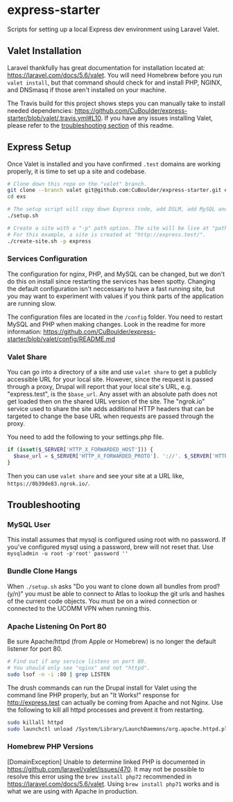 # express-starter
Scripts for setting up a local Express dev environment using Laravel Valet.

## Valet Installation
Laravel thankfully has great documentation for installation located at: https://laravel.com/docs/5.6/valet. You will need Homebrew before you run `valet install`, but that command should check for and install PHP, NGINX, and DNSmasq if those aren't installed on your machine.

The Travis build for this project shows steps you can manually take to install needed dependencies: https://github.com/CuBoulder/express-starter/blob/valet/.travis.yml#L10. If you have any issues installing Valet, please refer to the [troubleshooting section](https://github.com/CuBoulder/express-starter#troubleshooting) of this readme.

## Express Setup
Once Valet is installed and you have confirmed `.test` domains are working properly, it is time to set up a site and codebase. 

```bash
# Clone down this repo on the "valet" branch. 
git clone --branch valet git@github.com:CuBoulder/express-starter.git exs
cd exs

# The setup script will copy down Express code, add DSLM, add MySQL and PHP settings, and "park" the /web directory.
./setup.sh

# Create a site with a "-p" path option. The site will be live at "path.test" when installation finishes.
# For this example, a site is created at "http://express.test/".
./create-site.sh -p express
```
### Services Configuration

The configuration for nginx, PHP, and MySQL can be changed, but we don't do this on install since restarting the services has been spotty. Changing the default configuration isn't neccessary to have a fast running site, but you may want to experiment with values if you think parts of the application are running slow.

The configuration files are located in the `/config` folder. You need to restart MySQL and PHP when making changes. Look in the readme for more information: https://github.com/CuBoulder/express-starter/blob/valet/config/README.md

### Valet Share

You can go into a directory of a site and use `valet share` to get a publicly accessible URL for your local site. However, since the request is passed through a proxy, Drupal will report that your local site's URL, e.g. "express.test", is the `$base_url`. Any asset with an absolute path does not get loaded then on the shared URL version of the site. The "ngrok.io" service used to share the site adds additional HTTP headers that can be targeted to change the base URL when requests are passed through the proxy.

You need to add the following to your settings.php file.

```php
if (isset($_SERVER['HTTP_X_FORWARDED_HOST'])) {
  $base_url = $_SERVER['HTTP_X_FORWARDED_PROTO']. '://'. $_SERVER['HTTP_X_FORWARDED_HOST'];
}
```

Then you can use `valet share` and see your site at a URL like, `https://0b39de83.ngrok.io/`.

## Troubleshooting

### MySQL User

This install assumes that mysql is configured using root with no password.  If you've configured mysql using a password, brew will not reset that.  Use `mysqladmin -u root -p'root' password ''`

### Bundle Clone Hangs

When `./setup.sh` asks "Do you want to clone down all bundles from prod? (y/n)" you must be able to connect to Atlas to lookup the git urls and hashes of the current code objects. You must be on a wired connection or connected to the UCOMM VPN when running this. 

### Apache Listening On Port 80

Be sure Apache/httpd (from Apple or Homebrew) is no longer the default listener for port 80.  

```bash
# Find out if any service listens on port 80.
# You should only see "nginx" and not "httpd".
sudo lsof -n -i :80 | grep LISTEN
```

The drush commands can run the Drupal install for Valet using the command line PHP properly, but an "It Works!" response for http://express.test can actually be coming from Apache and not Nginx. Use the following to kill all httpd processes and prevent it from restarting.

```bash
sudo killall httpd
sudo launchctl unload /System/Library/LaunchDaemons/org.apache.httpd.plist
```

### Homebrew PHP Versions

[DomainException] Unable to determine linked PHP is documented in https://github.com/laravel/valet/issues/470.  It may not be possible to resolve this error using the `brew install php72` recommended in https://laravel.com/docs/5.6/valet.  Using `brew install php71` works and is what we are using with Apache in production.

